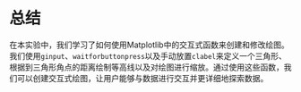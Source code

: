 # 总结

在本实验中，我们学习了如何使用Matplotlib中的交互式函数来创建和修改绘图。我们使用`ginput`、`waitforbuttonpress`以及手动放置`clabel`来定义一个三角形、根据到三角形角点的距离绘制等高线以及对绘图进行缩放。通过使用这些函数，我们可以创建交互式绘图，让用户能够与数据进行交互并更详细地探索数据。

